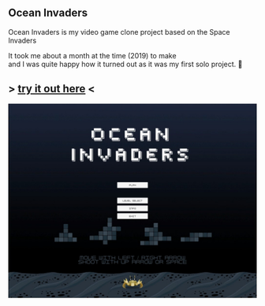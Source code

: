 ## Ocean Invaders
Ocean Invaders is my video game clone project based on the Space Invaders

It took me about a month at the time (2019) to make  
and I was quite happy how it turned out as it was my first solo project. :ocean:


## > [try it out here](https://kaitariina.github.io/ocean-invaders-thegame/) <


![Image - Ocean Invaders](https://github.com/Kaitariina/ocean-invaders/blob/master/OceanInvaders/Assets/Graphics/Season2/oc_mainmenu.jpg)
